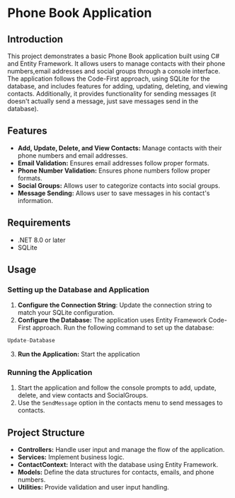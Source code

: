 # Phone Book Application

## Introduction

This project demonstrates a basic Phone Book application built using C# and Entity Framework. It allows users to manage contacts with their phone numbers,email addresses and social groups through a console interface. The application follows the Code-First approach, using SQLite for the database, and includes features for adding, updating, deleting, and viewing contacts. Additionally, it provides functionality for sending messages (it doesn't actually send a message, just save messages send in the database).

## Features

- **Add, Update, Delete, and View Contacts:** Manage contacts with their phone numbers and email addresses.
- **Email Validation:** Ensures email addresses follow proper formats.
- **Phone Number Validation:** Ensures phone numbers follow proper formats.
- **Social Groups:** Allows user to categorize contacts into social groups.
- **Message Sending:** Allows user to save messages in his contact's information.

## Requirements

- .NET 8.0 or later
- SQLite

## Usage

### Setting up the Database and Application


1. **Configure the Connection String**: Update the connection string to match your SQLite configuration. 
2. **Configure the Database:** The application uses Entity Framework Code-First approach. Run the following command to set up the database:
```c#
Update-Database
```
3. **Run the Application:** Start the application


### Running the Application

1. Start the application and follow the console prompts to add, update, delete, and view contacts and SocialGroups.
2. Use the `SendMessage` option in the contacts menu to send messages to contacts.


## Project Structure

- **Controllers:** Handle user input and manage the flow of the application.
- **Services:** Implement business logic.
- **ContactContext:** Interact with the database using Entity Framework.
- **Models:** Define the data structures for contacts, emails, and phone numbers.
- **Utilities:** Provide validation and user input handling.

